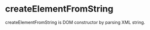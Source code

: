 createElementFromString
=======================

createElementFromString is DOM constructor by parsing XML string.
